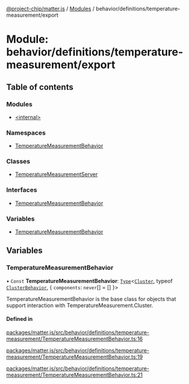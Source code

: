 [@project-chip/matter.js](../README.md) / [Modules](../modules.md) / behavior/definitions/temperature-measurement/export

# Module: behavior/definitions/temperature-measurement/export

## Table of contents

### Modules

- [\<internal\>](behavior_definitions_temperature_measurement_export._internal_.md)

### Namespaces

- [TemperatureMeasurementBehavior](behavior_definitions_temperature_measurement_export.TemperatureMeasurementBehavior.md)

### Classes

- [TemperatureMeasurementServer](../classes/behavior_definitions_temperature_measurement_export.TemperatureMeasurementServer.md)

### Interfaces

- [TemperatureMeasurementBehavior](../interfaces/behavior_definitions_temperature_measurement_export.TemperatureMeasurementBehavior-1.md)

### Variables

- [TemperatureMeasurementBehavior](behavior_definitions_temperature_measurement_export.md#temperaturemeasurementbehavior)

## Variables

### TemperatureMeasurementBehavior

• `Const` **TemperatureMeasurementBehavior**: [`Type`](../interfaces/behavior_cluster_export.ClusterBehavior.Type.md)\<[`Cluster`](../interfaces/cluster_export.TemperatureMeasurement.Cluster.md), typeof [`ClusterBehavior`](behavior_cluster_export.ClusterBehavior.md), \{ `components`: `never`[] = [] }\>

TemperatureMeasurementBehavior is the base class for objects that support interaction with TemperatureMeasurement.Cluster.

#### Defined in

[packages/matter.js/src/behavior/definitions/temperature-measurement/TemperatureMeasurementBehavior.ts:16](https://github.com/project-chip/matter.js/blob/6d3b6a5d957d88a9231d6ecab4bb41f8133112be/packages/matter.js/src/behavior/definitions/temperature-measurement/TemperatureMeasurementBehavior.ts#L16)

[packages/matter.js/src/behavior/definitions/temperature-measurement/TemperatureMeasurementBehavior.ts:19](https://github.com/project-chip/matter.js/blob/6d3b6a5d957d88a9231d6ecab4bb41f8133112be/packages/matter.js/src/behavior/definitions/temperature-measurement/TemperatureMeasurementBehavior.ts#L19)

[packages/matter.js/src/behavior/definitions/temperature-measurement/TemperatureMeasurementBehavior.ts:21](https://github.com/project-chip/matter.js/blob/6d3b6a5d957d88a9231d6ecab4bb41f8133112be/packages/matter.js/src/behavior/definitions/temperature-measurement/TemperatureMeasurementBehavior.ts#L21)
